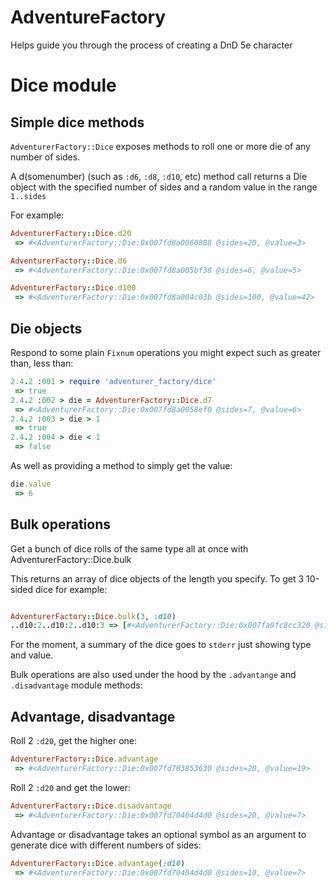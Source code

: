# AdventureFactory
Helps guide you through the process of creating a DnD 5e character

# Dice module

## Simple dice methods
`AdventurerFactory::Dice` exposes methods to roll one or more die of any number of sides.

A d(somenumber) (such as `:d6`, `:d8`, `:d10`, etc) method call returns a Die object with the specified number of sides and a random value in the range `1..sides`

For example: 
```ruby
AdventurerFactory::Dice.d20
 => #<AdventurerFactory::Die:0x007fd8a0060808 @sides=20, @value=3>

AdventurerFactory::Dice.d6
 => #<AdventurerFactory::Die:0x007fd8a005bf38 @sides=6, @value=5>

AdventurerFactory::Dice.d100
 => #<AdventurerFactory::Die:0x007fd8a004c03b @sides=100, @value=42>
```

## Die objects

Respond to some plain `Fixnum` operations you might expect such as greater than, less than:
```ruby
2.4.2 :001 > require 'adventurer_factory/dice'
 => true 
2.4.2 :002 > die = AdventurerFactory::Dice.d7
 => #<AdventurerFactory::Die:0x007fd8a0058ef0 @sides=7, @value=6> 
2.4.2 :003 > die > 1
 => true 
2.4.2 :004 > die < 1
 => false 
```

As well as providing a method to simply get the value:
```ruby
die.value
 => 6 
```

## Bulk operations

Get a bunch of dice rolls of the same type all at once with AdventurerFactory::Dice.bulk

This returns an array of dice objects of the length you specify.
To get 3 10-sided dice for example:

```ruby

AdventurerFactory::Dice.bulk(3, :d10)
..d10:2..d10:2..d10:3 => [#<AdventurerFactory::Die:0x007fa9fc8cc320 @sides=10, @value=2>, #<AdventurerFactory::Die:0x007fa9fc8cc1e0 @sides=10, @value=2>, #<AdventurerFactory::Die:0x007fa9fc8cc0c8 @sides=10, @value=3>] 
```

For the moment, a summary of the dice goes to `stderr` just showing type and value.

Bulk operations are also used under the hood by the `.advantange` and `.disadvantage` module methods:

## Advantage, disadvantage

Roll 2 `:d20`, get the higher one:
```ruby
AdventurerFactory::Dice.advantage
 => #<AdventurerFactory::Die:0x007fd703853630 @sides=20, @value=19> 
```

Roll 2 `:d20` and get the lower:

```ruby
AdventurerFactory::Dice.disadvantage
 => #<AdventurerFactory::Die:0x007fd70404d4d0 @sides=20, @value=7> 
```

Advantage or disadvantage takes an optional symbol as an argument to generate dice with different numbers of sides:
```ruby
AdventurerFactory::Dice.advantage(:d10)
 => #<AdventurerFactory::Die:0x007fd70404d4d0 @sides=10, @value=7> 
```
